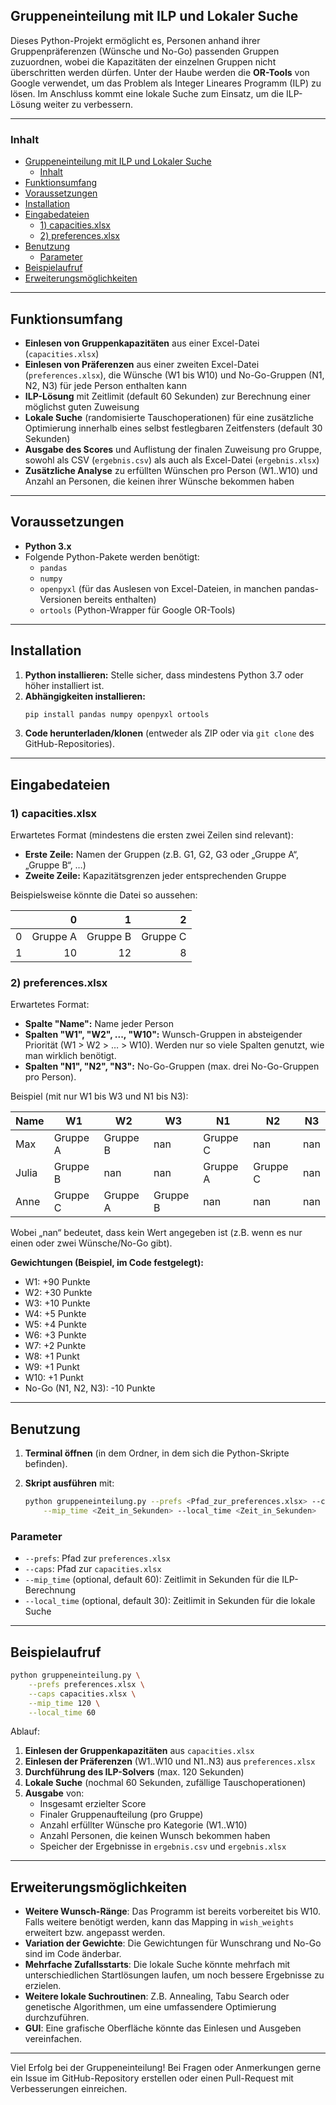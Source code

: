 ## Gruppeneinteilung mit ILP und Lokaler Suche

Dieses Python-Projekt ermöglicht es, Personen anhand ihrer Gruppenpräferenzen (Wünsche und No-Go) passenden Gruppen zuzuordnen, wobei die Kapazitäten der einzelnen Gruppen nicht überschritten werden dürfen. Unter der Haube werden die **OR-Tools** von Google verwendet, um das Problem als Integer Lineares Programm (ILP) zu lösen. Im Anschluss kommt eine lokale Suche zum Einsatz, um die ILP-Lösung weiter zu verbessern.

---

### Inhalt
- [Gruppeneinteilung mit ILP und Lokaler Suche](#gruppeneinteilung-mit-ilp-und-lokaler-suche)
  - [Inhalt](#inhalt)
- [Funktionsumfang](#funktionsumfang)
- [Voraussetzungen](#voraussetzungen)
- [Installation](#installation)
- [Eingabedateien](#eingabedateien)
  - [1) capacities.xlsx](#1-capacitiesxlsx)
  - [2) preferences.xlsx](#2-preferencesxlsx)
- [Benutzung](#benutzung)
  - [Parameter](#parameter)
- [Beispielaufruf](#beispielaufruf)
- [Erweiterungsmöglichkeiten](#erweiterungsmöglichkeiten)

---

## Funktionsumfang
- **Einlesen von Gruppenkapazitäten** aus einer Excel-Datei (`capacities.xlsx`)
- **Einlesen von Präferenzen** aus einer zweiten Excel-Datei (`preferences.xlsx`), die Wünsche (W1 bis W10) und No-Go-Gruppen (N1, N2, N3) für jede Person enthalten kann
- **ILP-Lösung** mit Zeitlimit (default 60 Sekunden) zur Berechnung einer möglichst guten Zuweisung
- **Lokale Suche** (randomisierte Tauschoperationen) für eine zusätzliche Optimierung innerhalb eines selbst festlegbaren Zeitfensters (default 30 Sekunden)
- **Ausgabe des Scores** und Auflistung der finalen Zuweisung pro Gruppe, sowohl als CSV (`ergebnis.csv`) als auch als Excel-Datei (`ergebnis.xlsx`)
- **Zusätzliche Analyse** zu erfüllten Wünschen pro Person (W1..W10) und Anzahl an Personen, die keinen ihrer Wünsche bekommen haben

---

## Voraussetzungen
- **Python 3.x**
- Folgende Python-Pakete werden benötigt:
  - `pandas`
  - `numpy`
  - `openpyxl` (für das Auslesen von Excel-Dateien, in manchen pandas-Versionen bereits enthalten)
  - `ortools` (Python-Wrapper für Google OR-Tools)

---

## Installation
1. **Python installieren:** Stelle sicher, dass mindestens Python 3.7 oder höher installiert ist.
2. **Abhängigkeiten installieren:**
   ```bash
   pip install pandas numpy openpyxl ortools
   ```
3. **Code herunterladen/klonen** (entweder als ZIP oder via `git clone` des GitHub-Repositories).

---

## Eingabedateien

### 1) capacities.xlsx
Erwartetes Format (mindestens die ersten zwei Zeilen sind relevant):
- **Erste Zeile:** Namen der Gruppen (z.B. G1, G2, G3 oder „Gruppe A“, „Gruppe B“, …)
- **Zweite Zeile:** Kapazitätsgrenzen jeder entsprechenden Gruppe

Beispielsweise könnte die Datei so aussehen:

|       |   0      |   1      |   2       |
|-------|---------:|---------:|----------:|
| 0     | Gruppe A | Gruppe B | Gruppe C  |
| 1     | 10       | 12       | 8         |

### 2) preferences.xlsx
Erwartetes Format:
- **Spalte "Name":** Name jeder Person
- **Spalten "W1", "W2", ..., "W10":** Wunsch-Gruppen in absteigender Priorität (W1 > W2 > … > W10). Werden nur so viele Spalten genutzt, wie man wirklich benötigt.
- **Spalten "N1", "N2", "N3":** No-Go-Gruppen (max. drei No-Go-Gruppen pro Person).

Beispiel (mit nur W1 bis W3 und N1 bis N3):

| Name  | W1       | W2       | W3       | N1       | N2       | N3       |
|-------|----------|----------|----------|----------|----------|----------|
| Max   | Gruppe A | Gruppe B | nan      | Gruppe C | nan      | nan      |
| Julia | Gruppe B | nan      | nan      | Gruppe A | Gruppe C | nan      |
| Anne  | Gruppe C | Gruppe A | Gruppe B | nan      | nan      | nan      |

Wobei „nan“ bedeutet, dass kein Wert angegeben ist (z.B. wenn es nur einen oder zwei Wünsche/No-Go gibt).

**Gewichtungen (Beispiel, im Code festgelegt):**
- W1: +90 Punkte
- W2: +30 Punkte
- W3: +10 Punkte
- W4: +5 Punkte
- W5: +4 Punkte
- W6: +3 Punkte
- W7: +2 Punkte
- W8: +1 Punkt
- W9: +1 Punkt
- W10: +1 Punkt
- No-Go (N1, N2, N3): -10 Punkte

---

## Benutzung

1. **Terminal öffnen** (in dem Ordner, in dem sich die Python-Skripte befinden).
2. **Skript ausführen** mit:

   ```bash
   python gruppeneinteilung.py --prefs <Pfad_zur_preferences.xlsx> --caps <Pfad_zur_capacities.xlsx> \
       --mip_time <Zeit_in_Sekunden> --local_time <Zeit_in_Sekunden>
   ```

### Parameter
- `--prefs`: Pfad zur `preferences.xlsx`
- `--caps`: Pfad zur `capacities.xlsx`
- `--mip_time` (optional, default 60): Zeitlimit in Sekunden für die ILP-Berechnung
- `--local_time` (optional, default 30): Zeitlimit in Sekunden für die lokale Suche

---

## Beispielaufruf

```bash
python gruppeneinteilung.py \
    --prefs preferences.xlsx \
    --caps capacities.xlsx \
    --mip_time 120 \
    --local_time 60
```

Ablauf:
1. **Einlesen der Gruppenkapazitäten** aus `capacities.xlsx`
2. **Einlesen der Präferenzen** (W1..W10 und N1..N3) aus `preferences.xlsx`
3. **Durchführung des ILP-Solvers** (max. 120 Sekunden)
4. **Lokale Suche** (nochmal 60 Sekunden, zufällige Tauschoperationen)
5. **Ausgabe** von:
   - Insgesamt erzielter Score
   - Finaler Gruppenaufteilung (pro Gruppe)
   - Anzahl erfüllter Wünsche pro Kategorie (W1..W10)
   - Anzahl Personen, die keinen Wunsch bekommen haben
   - Speicher der Ergebnisse in `ergebnis.csv` und `ergebnis.xlsx`

---

## Erweiterungsmöglichkeiten
- **Weitere Wunsch-Ränge**: Das Programm ist bereits vorbereitet bis W10. Falls weitere benötigt werden, kann das Mapping in `wish_weights` erweitert bzw. angepasst werden. 
- **Variation der Gewichte**: Die Gewichtungen für Wunschrang und No-Go sind im Code änderbar.
- **Mehrfache Zufallsstarts**: Die lokale Suche könnte mehrfach mit unterschiedlichen Startlösungen laufen, um noch bessere Ergebnisse zu erzielen.
- **Weitere lokale Suchroutinen**: Z.B. Annealing, Tabu Search oder genetische Algorithmen, um eine umfassendere Optimierung durchzuführen.
- **GUI**: Eine grafische Oberfläche könnte das Einlesen und Ausgeben vereinfachen.

---

Viel Erfolg bei der Gruppeneinteilung!
Bei Fragen oder Anmerkungen gerne ein Issue im GitHub-Repository erstellen oder einen Pull-Request mit Verbesserungen einreichen.